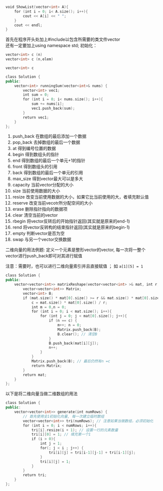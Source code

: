 ```cpp 
void ShowList(vector<int> A){
	for (int i = 0; i< A.size(); i++){
		cout << A[i] << " ";
	}
	cout << endl;
}
```

首先在程序开头处加上#include以包含所需要的类文件vector  
还有一定要加上using namespace std;
初始化：
```cpp
vector<int> c (n)
vector<int> c (n,elem)

vector<int> c 
```

```cpp 
class Solution {
public:
    vector<int> runningSum(vector<int>& nums) {
        vector<int> vec1;
        int sum = 0; 
        for (int i = 0; i< nums.size(); i++){
            sum += nums[i];
            vec1.push_back(sum);
        }
        return vec1;
    }
};
```


1. push_back 在数组的最后添加一个数据  
2. pop_back 去掉数组的最后一个数据  
3. at 得到编号位置的数据
4. begin 得到数组头的指针  
5. end 得到数组的最后一个单元+1的指针  
6. front 得到数组头的引用  
7. back 得到数组的最后一个单元的引用  
8. max_size 得到vector最大可以是多大 
9. capacity 当前vector分配的大小  
10. size 当前使用数据的大小  
11. resize 改变当前使用数据的大小，如果它比当前使用的大，者填充默认值  
12. reserve 改变当前vecotr所分配空间的大小  
13. erase 删除指针指向的数据项
14. clear 清空当前的vector
15. rbegin 将vector反转后的开始指针返回(其实就是原来的end-1)  
16. rend 将vector反转构的结束指针返回(其实就是原来的begin-1)  
17. empty 判断vector是否为空
18. swap 与另一个vector交换数据


二维向量的用法例题:
定义一个元素是整形vector的vector, 每一次将一整个vector进行push_back即可对其进行赋值


注意：需要时，也可以进行二维向量索引并且直接赋值 ； 
如 `a[1][5] = 1` 

```cpp
class Solution {
public:
    vector<vector<int>> matrixReshape(vector<vector<int> >& mat, int r, int c) {
        vector<vector<int>> Matrix;
        vector<int> B;
        if (mat.size() * mat[0].size() >= r && mat.size() * mat[0].size() % r == 0){
            c = mat.size() * mat[0].size() / r;
            int m = 0,n = 0;
            for (int i = 0; i < mat.size(); i++){
                for (int j = 0; j < mat[0].size(); j++){
                    if (n == c) {
                        m++; n = 0;
                        Matrix.push_back(B);
                        B.clear(); // 清空B
                    }
                    B.push_back(mat[i][j]);
                    n++;
                }
            }
            Matrix.push_back(B); // 最后仍然有n =c
            return Matrix;
        }
        return mat;
    }
};
```

以下是将二维向量当做二维数组的用法

```cpp
class Solution {
public:
    vector<vector<int>> generate(int numRows) {
        // 首先使用全1初始化向量, 每一次建立临时数组
        vector<vector<int>> tri(numRows); // 注意如果当做数组，必须初始化
        for (int i = 0; i < numRows; i++){
            tri[i].resize(i + 1); // 设置一行的元素数量
            tri[i][0] = 1; // 填充第一个1
            if (i > 0){
                int j = 1;
                for(; j < i ; j++) {
                    tri[i][j] = tri[i-1][j-1] + tri[i-1][j];
                }
                tri[i][j] = 1;
            }
        }
        return tri;
    }
};
```